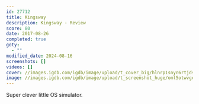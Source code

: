 ```yaml
---
id: 27712
title: Kingsway
description: Kingsway - Review
score: 80
date: 2017-08-26
completed: true
goty:
  - ""
modified_date: 2024-08-16
screenshots: []
videos: []
cover: //images.igdb.com/igdb/image/upload/t_cover_big/hlnrp1snyn6rtjdsdrdf.jpg
image: //images.igdb.com/igdb/image/upload/t_screenshot_huge/oml5otwvgeuk7q9mrxnb.jpg
---
```

Super clever little OS simulator.